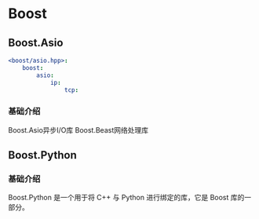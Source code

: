 # Boost



## Boost.Asio
```yaml
<boost/asio.hpp>:
    boost:
        asio:
            ip:
                tcp:
```

### 基础介绍

Boost.Asio异步I/O库
Boost.Beast网络处理库

## Boost.Python



### 基础介绍

Boost.Python 是一个用于将 C++ 与 Python 进行绑定的库，它是 Boost 库的一部分。
